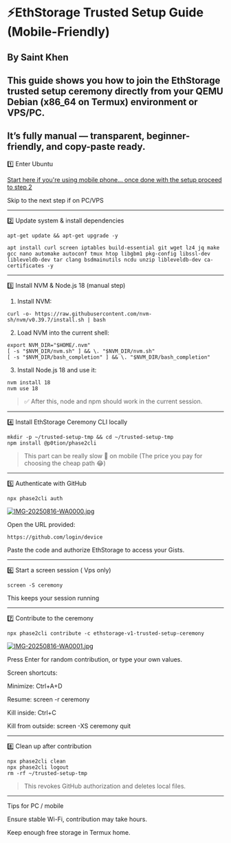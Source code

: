 

# ⚡EthStorage Trusted Setup Guide (Mobile-Friendly)

## By Saint Khen

## This guide shows you how to join the EthStorage trusted setup ceremony directly from your QEMU Debian (x86_64 on Termux) environment or VPS/PC.
## It’s fully manual — transparent, beginner-friendly, and copy-paste ready.





1️⃣ Enter Ubuntu

[Start here if you're using mobile phone... once done with the setup proceed to step 2](https://x.com/thecryptoBike/status/1947220001649479951?t=mz_vSrkJBHvnYBpuG4JFWA&s=19)

Skip to the next step if on PC/VPS 


---

2️⃣ Update system & install dependencies
```
apt-get update && apt-get upgrade -y

apt install curl screen iptables build-essential git wget lz4 jq make gcc nano automake autoconf tmux htop libgbm1 pkg-config libssl-dev libleveldb-dev tar clang bsdmainutils ncdu unzip libleveldb-dev ca-certificates -y
```

---

3️⃣ Install NVM & Node.js 18 (manual step)

1. Install NVM:
```
curl -o- https://raw.githubusercontent.com/nvm-sh/nvm/v0.39.7/install.sh | bash
```
2. Load NVM into the current shell:
```
export NVM_DIR="$HOME/.nvm"
[ -s "$NVM_DIR/nvm.sh" ] && \. "$NVM_DIR/nvm.sh"
[ -s "$NVM_DIR/bash_completion" ] && \. "$NVM_DIR/bash_completion"
```
3. Install Node.js 18 and use it:
```
nvm install 18
nvm use 18
```
> ✅ After this, node and npm should work in the current session.


---

4️⃣ Install EthStorage Ceremony CLI locally
```
mkdir -p ~/trusted-setup-tmp && cd ~/trusted-setup-tmp
npm install @p0tion/phase2cli
```
> This part can be really slow 🐌 on mobile (The price you pay for choosing the cheap path 😂)



---

5️⃣ Authenticate with GitHub
```
npx phase2cli auth
```

[![IMG-20250816-WA0000.jpg](https://i.postimg.cc/vmBzXbZL/IMG-20250816-WA0000.jpg)](https://postimg.cc/ZWGp5k3C)

Open the URL provided: 
```
https://github.com/login/device
```
Paste the code and authorize EthStorage to access your Gists.




---

6️⃣ Start a screen session ( Vps only)
```
screen -S ceremony
```
This keeps your session running



---

7️⃣ Contribute to the ceremony
```
npx phase2cli contribute -c ethstorage-v1-trusted-setup-ceremony
```
[![IMG-20250816-WA0001.jpg](https://i.postimg.cc/fTKV8dFm/IMG-20250816-WA0001.jpg)](https://postimg.cc/nCXVzXnh)

Press Enter for random contribution, or type your own values.


Screen shortcuts:

Minimize: Ctrl+A+D

Resume: screen -r ceremony

Kill inside: Ctrl+C

Kill from outside: screen -XS ceremony quit



---

8️⃣ Clean up after contribution
```
npx phase2cli clean
npx phase2cli logout
rm -rf ~/trusted-setup-tmp
```
> This revokes GitHub authorization and deletes local files.




---

Tips for PC / mobile

Ensure stable Wi-Fi, contribution may take hours.

Keep enough free storage in Termux home.



